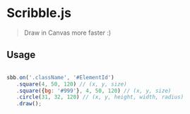 # Scribble.js

> Draw in Canvas more faster :)

## Usage

```javascript

sbb.on('.className', '#ElementId')
   .square(4, 50, 120) // (x, y, size)
   .square({bg: '#999'}, 4, 50, 120) // (x, y, size)
   .circle(31, 32, 120) // (x, y, height, width, radius)
   .draw();

```
